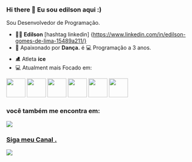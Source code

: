 ### Hi there 👋 Eu sou edilson aqui :)
Sou Desenvolvedor de Programação.

- 👨‍⚖️ **Edilson** [hashtag linkedin] {https://www.linkedin.com/in/edilson-gomes-de-lima-15489a211/}
- 🕺 Apaixonado por **Dança.** é   💻 Programação a 3 anos.
- ⛸ Atleta **ice** 
- 💻 Atualment mais Focado em: 

<div display="inline">
<img width="50" height="50" src="https://cdn.jsdelivr.net/gh/devicons/devicon/icons/git/git-original-wordmark.svg" />
<img width="50" height="50" src="https://cdn.jsdelivr.net/gh/devicons/devicon/icons/html5/html5-original.svg" />
<img width="50" height="50" src="https://cdn.jsdelivr.net/gh/devicons/devicon/icons/python/python-original-wordmark.svg" />
<img  width="50" height="50" src="https://cdn.jsdelivr.net/gh/devicons/devicon/icons/css3/css3-original.svg" />
<img  width="50" height="50" src="https://img.shields.io/badge/Node.js-43853D?style=for-the-badge&logo=node.js&logoColor=white" />
  <img  width="50" height="50" src="https://img.shields.io/badge/JavaScript-F7DF1E?style=for-the-badge&logo=javascript&logoColor=black" />
<div>

### você também me encontra em:
  <a href="https://www.linkedin.com/in/edilson-gomes-de-lima-15489a211/">

  <img  src="https://img.shields.io/badge/LinkedIn-0077B5?style=for-the-badge&logo=linkedin&logoColor=white" />
  </a>
<a href="https://www.youtube.com/channel/UCnrVXfMefNxS1Bx-aPNH_nA">
  
  ### Siga meu Canal .
  <a href="https://www.youtube.com/channel/UCnrVXfMefNxS1Bx-aPNH_nA">
  <img src="https://img.shields.io/badge/YouTube-FF0000?style=for-the-badge&logo=youtube&logoColor=white" />
  </a>
  
